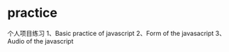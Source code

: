 # practice
个人项目练习
1、Basic practice of javascript
2、Form of the javasacript
3、Audio of the javascript